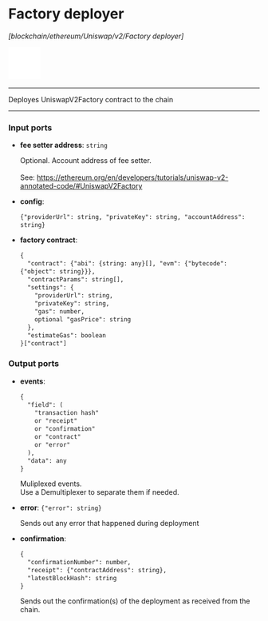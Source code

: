 # Factory deployer

_[blockchain/ethereum/Uniswap/v2/Factory deployer]_

![icon](</assets/icons/89f4fde2-5391-4f4c-b55a-55ada280f89c.png>)

---

Deployes UniswapV2Factory contract to the chain<br>

---

### Input ports

* __fee setter address__: ` string `

    Optional. Account address of fee setter.<br>
    <br>
    See: https://ethereum.org/en/developers/tutorials/uniswap-v2-annotated-code/#UniswapV2Factory<br>


* __config__: 
    ```
    {"providerUrl": string, "privateKey": string, "accountAddress": string}
    ```


* __factory contract__: 
    ```
    {
      "contract": {"abi": {string: any}[], "evm": {"bytecode": {"object": string}}},
      "contractParams": string[],
      "settings": {
        "providerUrl": string,
        "privateKey": string,
        "gas": number,
        optional "gasPrice": string
      },
      "estimateGas": boolean
    }["contract"]
    ```

### Output ports

* __events__: 
    ```
    {
      "field": (
        "transaction hash"
        or "receipt"
        or "confirmation"
        or "contract"
        or "error"
      ),
      "data": any
    }
    ```

    Muliplexed events.<br>
    Use a Demultiplexer to separate them if needed.<br>


* __error__: ` {"error": string} `

    Sends out any error that happened during deployment<br>


* __confirmation__: 
    ```
    {
      "confirmationNumber": number,
      "receipt": {"contractAddress": string},
      "latestBlockHash": string
    }
    ```

    Sends out the confirmation(s) of the deployment as received from the chain.<br>

